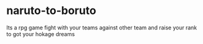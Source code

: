 # naruto-to-boruto
Its a rpg game fight with your teams against other team and raise your rank to got your hokage dreams
